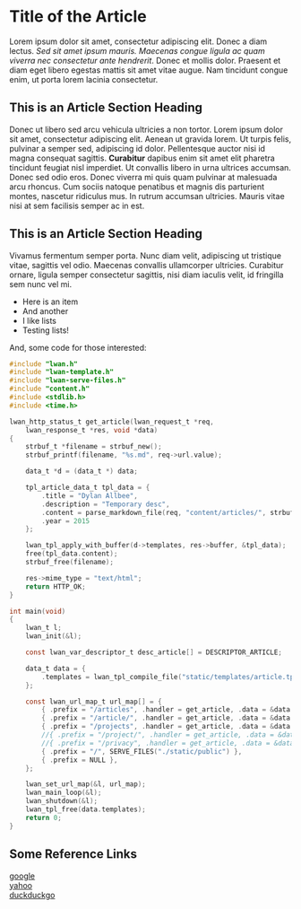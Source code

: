 Title of the Article
====================

Lorem ipsum dolor sit amet, consectetur adipiscing elit. Donec a diam lectus. *Sed sit amet ipsum mauris. Maecenas congue ligula ac quam viverra nec consectetur ante hendrerit*. Donec et mollis dolor. Praesent et diam eget libero egestas mattis sit amet vitae augue. Nam tincidunt congue enim, ut porta lorem lacinia consectetur. 


This is an Article Section Heading
----------------------------------

Donec ut libero sed arcu vehicula ultricies a non tortor. Lorem ipsum dolor sit amet, consectetur adipiscing elit. Aenean ut gravida lorem. Ut turpis felis, pulvinar a semper sed, adipiscing id dolor. Pellentesque auctor nisi id magna consequat sagittis. **Curabitur** dapibus enim sit amet elit pharetra tincidunt feugiat nisl imperdiet. Ut convallis libero in urna ultrices accumsan. Donec sed odio eros. Donec viverra mi quis quam pulvinar at malesuada arcu rhoncus. Cum sociis natoque penatibus et magnis dis parturient montes, nascetur ridiculus mus. In rutrum accumsan ultricies. Mauris vitae nisi at sem facilisis semper ac in est.

This is an Article Section Heading
----------------------------------

Vivamus fermentum semper porta. Nunc diam velit, adipiscing ut tristique vitae, sagittis vel odio. Maecenas convallis ullamcorper ultricies. Curabitur ornare, ligula semper consectetur sagittis, nisi diam iaculis velit, id fringilla sem nunc vel mi.

- Here is an item
- And another
- I like lists
- Testing lists!

And, some code for those interested:
```c
#include "lwan.h"
#include "lwan-template.h"
#include "lwan-serve-files.h"
#include "content.h"
#include <stdlib.h>
#include <time.h>

lwan_http_status_t get_article(lwan_request_t *req,
    lwan_response_t *res, void *data)
{
    strbuf_t *filename = strbuf_new();
    strbuf_printf(filename, "%s.md", req->url.value);

    data_t *d = (data_t *) data;

    tpl_article_data_t tpl_data = {
        .title = "Dylan Allbee",
        .description = "Temporary desc",
        .content = parse_markdown_file(req, "content/articles/", strbuf_get_buffer(filename)),
        .year = 2015
    };

    lwan_tpl_apply_with_buffer(d->templates, res->buffer, &tpl_data);
    free(tpl_data.content);
    strbuf_free(filename);

    res->mime_type = "text/html";
    return HTTP_OK;
}

int main(void)
{
    lwan_t l;
    lwan_init(&l);

    const lwan_var_descriptor_t desc_article[] = DESCRIPTOR_ARTICLE;

    data_t data = {
        .templates = lwan_tpl_compile_file("static/templates/article.tpl", desc_article)
    };

    const lwan_url_map_t url_map[] = {
        { .prefix = "/articles", .handler = get_article, .data = &data },
        { .prefix = "/article/", .handler = get_article, .data = &data },
        { .prefix = "/projects", .handler = get_article, .data = &data },
        //{ .prefix = "/project/", .handler = get_article, .data = &data },
        //{ .prefix = "/privacy", .handler = get_article, .data = &data },
        { .prefix = "/", SERVE_FILES("./static/public") },
        { .prefix = NULL },
    };

    lwan_set_url_map(&l, url_map);
    lwan_main_loop(&l);
    lwan_shutdown(&l);
    lwan_tpl_free(data.templates);
    return 0;
}
```


Some Reference Links
--------------------
[google](google.com)  
[yahoo](yahoo.com)  
[duckduckgo](duckduckgo.com)  


